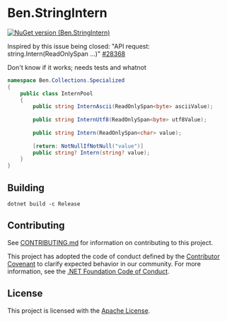 # Ben.StringIntern

[![NuGet version (Ben.StringIntern)](https://img.shields.io/nuget/v/Ben.StringIntern.svg?style=flat-square)](https://www.nuget.org/packages/Ben.StringIntern/)

Inspired by this issue being closed: "API request: string.Intern(ReadOnlySpan<char> ...)" [#28368](https://github.com/dotnet/runtime/issues/28368)


Don't know if it works; needs tests and whatnot

```csharp
namespace Ben.Collections.Specialized
{
    public class InternPool
    {
        public string InternAscii(ReadOnlySpan<byte> asciiValue);
        
        public string InternUtf8(ReadOnlySpan<byte> utf8Value);
        
        public string Intern(ReadOnlySpan<char> value);
        
        [return: NotNullIfNotNull("value")]
        public string? Intern(string? value);
    }
}
```

## Building

`dotnet build -c Release`

## Contributing

See [CONTRIBUTING.md](CONTRIBUTING.md) for information on contributing to this project.

This project has adopted the code of conduct defined by the [Contributor Covenant](http://contributor-covenant.org/) 
to clarify expected behavior in our community. For more information, see the [.NET Foundation Code of Conduct](http://www.dotnetfoundation.org/code-of-conduct).

## License

This project is licensed with the [Apache License](LICENSE).
